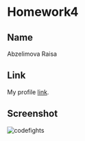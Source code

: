 # Homework4

## Name

Abzelimova Raisa


## Link

My profile [link](https://codefights.com/profile/raisaabzelimova).


## Screenshot

![codefights](https://raw.githubusercontent.com/mos-polytech/2017/master/media/codefights.png)
